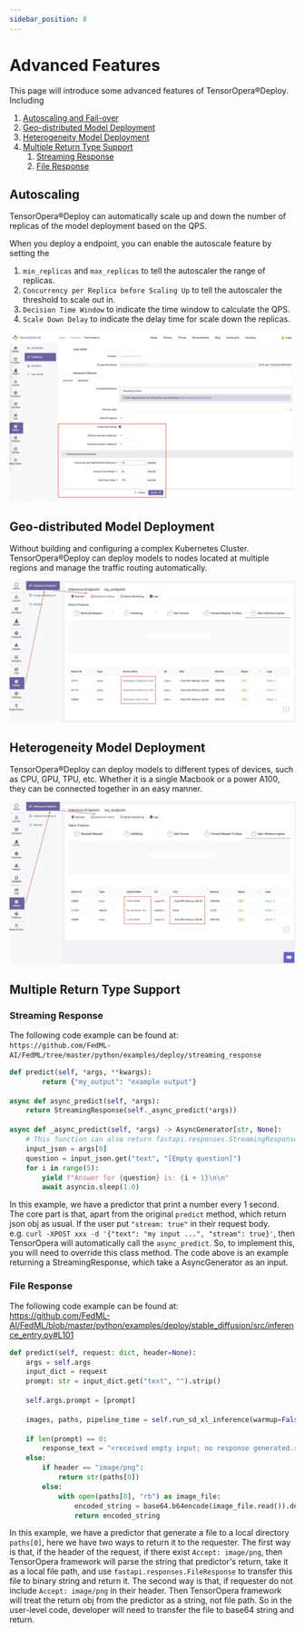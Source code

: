```yaml
---
sidebar_position: 8
---
```


# Advanced Features

This page will introduce some advanced features of TensorOpera®Deploy. Including
1. [Autoscaling and Fail-over](#autoscaling-and-fail-over)
2. [Geo-distributed Model Deployment](#geo-distributed-model-deployment)
3. [Heterogeneity Model Deployment](#heterogeneity-model-deployment)
4. [Multiple Return Type Support](#multiple-return-type-support)
    1. [Streaming Response](#streaming-response)
    2. [File Response](#file-response)

## Autoscaling
TensorOpera®Deploy can automatically scale up and down the number of replicas of the model deployment based on the QPS.

When you deploy a endpoint, you can enable the autoscale feature by setting the
1. `min_replicas` and `max_replicas` to tell the autoscaler the range of replicas.
2. `Concurrency per Replica before Scaling Up` to tell the autoscaler the threshold to scale out in.
3. `Decision Time Window` to indicate the time window to calculate the QPS. 
4. `Scale Down Delay` to indicate the delay time for scale down the replicas.


![AutoscaleConf.png](pics%2FAutoscaleConf.png)

## Geo-distributed Model Deployment
Without building and configuring a complex Kubernetes Cluster. TensorOpera®Deploy can deploy models to nodes located
at multiple regions and manage the traffic routing automatically. 

![GeoDistributed.jpg](pics/GeoDistributed.jpg)

## Heterogeneity Model Deployment
TensorOpera®Deploy can deploy models to different types of devices, such as CPU, GPU, TPU, etc. Whether it is a single
Macbook or a power A100, they can be connected together in an easy manner.

![Heterogeneity.jpg](pics/Heterogeneity.jpg)

## Multiple Return Type Support
### Streaming Response
The following code example can be found at:  
`https://github.com/FedML-AI/FedML/tree/master/python/examples/deploy/streaming_response`  

```python
def predict(self, *args, **kwargs):
        return {"my_output": "example output"}

async def async_predict(self, *args):
    return StreamingResponse(self._async_predict(*args))

async def _async_predict(self, *args) -> AsyncGenerator[str, None]:
    # This function can also return fastapi.responses.StreamingResponse directly
    input_json = args[0]
    question = input_json.get("text", "[Empty question]")
    for i in range(5):
        yield f"Answer for {question} is: {i + 1}\n\n"
        await asyncio.sleep(1.0)
```

In this example, we have a predictor that print a number every 1 second. The core part is that, apart from the original
`predict` method, which return json obj as usual. If the user put `"stream: true"` in their request body.   
e.g. `curl -XPOST xxx -d '{"text": "my input ...", "stream": true}'`, then TensorOpera will automatically call the
`async_predict`. So, to implement this, you will need to override this class method. The code above is an example 
returning a StreamingResponse, which take a AsyncGenerator as an input.

### File Response
The following code example can be found at:  
https://github.com/FedML-AI/FedML/blob/master/python/examples/deploy/stable_diffusion/src/inference_entry.py#L101

```python
def predict(self, request: dict, header=None):
    args = self.args
    input_dict = request
    prompt: str = input_dict.get("text", "").strip()

    self.args.prompt = [prompt]
    
    images, paths, pipeline_time = self.run_sd_xl_inference(warmup=False, verbose=args.verbose)
    
    if len(prompt) == 0:
        response_text = "<received empty input; no response generated.>"
    else:
        if header == "image/png":
            return str(paths[0])
        else:
            with open(paths[0], "rb") as image_file:
                encoded_string = base64.b64encode(image_file.read()).decode("utf-8")
                return encoded_string
```
In this example, we have a predictor that generate a file to a local directory `paths[0]`, here we have two ways to
return it to the requester. The first way is that, if the header of the request, if there exist `Accept: image/png`, 
then TensorOpera framework will parse the string that predictor's return, take it as a local file path, and use 
`fastapi.responses.FileResponse` to transfer this file to binary string and return it. The second way is that, if 
requester do not include `Accept: image/png` in their header. Then TensorOpera framework will treat the return obj from the 
predictor as a string, not file path. So in the user-level code, developer will need to transfer the file to base64 
string and return.
